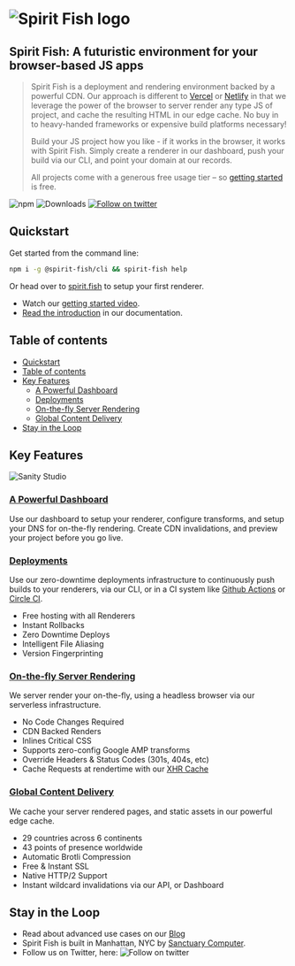 # ![Spirit Fish logo](https://cdn.jsdelivr.net/gh/spirit-fish/cli@main/spirit_fish_logo.svg)

## Spirit Fish: A futuristic environment for your browser-based JS apps

> Spirit Fish is a deployment and rendering environment backed by a powerful CDN. Our approach is different to [Vercel](https://vercel.com/) or [Netlify](https://www.netlify.com/) in that we leverage the power of the browser to server render any type JS of project, and cache the resulting HTML in our edge cache. No buy in to heavy-handed frameworks or expensive build platforms necessary!
>
> Build your JS project how you like - if it works in the browser, it works with Spirit Fish. Simply create a renderer in our dashboard, push your build via our CLI, and point your domain at our records.
>
> All projects come with a generous free usage tier – so [getting started](https://intercom.help/spirit-fish/en/collections/1930477-getting-started) is free.

![npm](https://img.shields.io/npm/v/@spirit-fish/cli) ![Downloads](https://img.shields.io/npm/dm/@spirit-fish/cli) [![Follow on twitter](https://img.shields.io/twitter/follow/sanctucompu?style=flat&color=blue)](https://twitter.com/sanctucompu)

## Quickstart

Get started from the command line:

```bash
npm i -g @spirit-fish/cli && spirit-fish help
```

Or head over to [spirit.fish](https://www.spirit.fish) to setup your first renderer.

- Watch our [getting started video](https://www.loom.com/share/830b78820a784cd2919171b828796071).
- [Read the introduction](https://intercom.help/spirit-fish/en/) in our documentation.

## Table of contents

- [Quickstart](#quickstart)
- [Table of contents](#table-of-contents)
- [Key Features](#key-features)
  - [A Powerful Dashboard](#a-powerful-dashboard)
  - [Deployments](#deployments)
  - [On-the-fly Server Rendering](#on-the-fly-server-rendering)
  - [Global Content Delivery](#global-content-delivery)
- [Stay in the Loop](#stay-in-the-loop)

## Key Features

![Sanity Studio](https://www.spiritfish.xyz/assets/dashboard-62a2b3d6167d0792ee9737f7a040c3b964160b1bf4185d43e449683a0586b9a0.png)

### [A Powerful Dashboard](https://www.spirit.fish)

Use our dashboard to setup your renderer, configure transforms, and setup your DNS for on-the-fly rendering. Create CDN invalidations, and preview your project before you go live.

### [Deployments](https://www.spirit.fish/features/deployments)

Use our zero-downtime deployments infrastructure to continuously push builds to your renderers, via our CLI, or in a CI system like [Github Actions](https://github.com/features/actions) or [Circle CI](https://circleci.com/).

- Free hosting with all Renderers
- Instant Rollbacks
- Zero Downtime Deploys
- Intelligent File Aliasing
- Version Fingerprinting

### [On-the-fly Server Rendering](https://www.spirit.fish/features/rendering)

We server render your on-the-fly, using a headless browser via our serverless infrastructure.

- No Code Changes Required
- CDN Backed Renders
- Inlines Critical CSS
- Supports zero-config Google AMP transforms
- Override Headers & Status Codes (301s, 404s, etc)
- Cache Requests at rendertime with our [XHR Cache](https://github.com/spirit-fish/xhr-cache)

### [Global Content Delivery](https://www.spirit.fish/features/cdn)

We cache your server rendered pages, and static assets in our powerful edge cache.

- 29 countries across 6 continents
- 43 points of presence worldwide
- Automatic Brotli Compression
- Free & Instant SSL
- Native HTTP/2 Support
- Instant wildcard invalidations via our API, or Dashboard


## Stay in the Loop

- Read about advanced use cases on our [Blog](https://www.spirit.fish/blog)
- Spirit Fish is built in Manhattan, NYC by [Sanctuary Computer](https://www.sanctuary.computer).
- Follow us on Twitter, here:
![Follow on twitter](https://img.shields.io/twitter/follow/sanctucompu?style=flat&color=blue)
